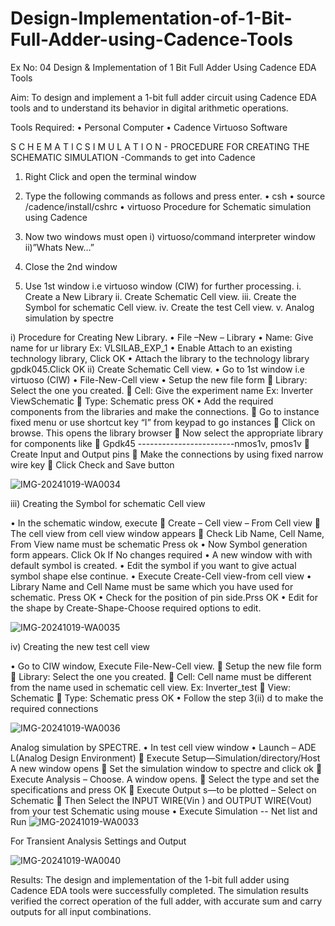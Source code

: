 # Design-Implementation-of-1-Bit-Full-Adder-using-Cadence-Tools
Ex No: 04     Design & Implementation of 1 Bit Full Adder Using Cadence EDA Tools   

Aim:
To design and implement a 1-bit full adder circuit using Cadence EDA tools and to understand its behavior in digital arithmetic operations.

Tools Required:
•	Personal Computer
•	Cadence Virtuoso Software

S C H E M A T I C S I M U L A T I O N - PROCEDURE FOR CREATING THE SCHEMATIC SIMULATION -Commands to get into Cadence

1.	Right Click and open the terminal window
2.	Type the following commands as follows and press enter.
•	csh
•	source /cadence/install/cshrc
•	virtuoso 
Procedure for Schematic simulation using Cadence

1.	Now two windows must open i) virtuoso/command interpreter window ii)”Whats New…”
2.	Close the 2nd window
3.	Use 1st window i.e virtuoso window (CIW) for further processing.
i.	Create a New Library
ii.	Create Schematic Cell view.
iii.	Create the Symbol for schematic Cell view.
iv.	Create the test Cell view.
v.	Analog simulation by spectre


i)	Procedure for Creating New Library.
•	File –New – Library
•	Name: Give name for ur library Ex: VLSILAB_EXP_1
•	Enable Attach to an existing technology library, Click OK
•	Attach the library to the technology library gpdk045.Click OK
ii)	Create Schematic Cell view.
•	Go to 1st window i.e virtuoso (CIW)
•	File-New-Cell view
•	Setup the new file form
	Library: Select the one you created.
	Cell: Give the experiment name Ex: Inverter ViewSchematic
	Type: Schematic press OK
•	Add the required components from the libraries and make the connections.
	Go to instance fixed menu or use shortcut key “I” from keypad to go instances
	Click on browse. This opens the library browser
	Now select the appropriate library for components like 
	Gpdk45 ------------------------nmos1v, pmos1v
	Create Input and Output pins
	Make the connections by using fixed narrow wire key
	Click Check and Save button

![IMG-20241019-WA0034](https://github.com/user-attachments/assets/08a8f278-00e2-44d9-8420-a3fcf0586a7e)


 
iii)	Creating the Symbol for schematic Cell view

•	In the schematic window, execute 
	Create – Cell view – From Cell view
	The cell view from cell view window appears
	Check Lib Name, Cell Name, From View name must be schematic Press ok
•	Now Symbol generation form appears. Click Ok If No changes required
•	A new window with with default symbol is created.
•	Edit the symbol if you want to give actual symbol shape else continue.
•	Execute Create-Cell view-from cell view
•	Library Name and Cell Name must be same which you have used for schematic. Press OK
•	Check for the position of pin side.Prss OK
•	Edit for the shape by Create-Shape-Choose required options to edit.

 ![IMG-20241019-WA0035](https://github.com/user-attachments/assets/dc5f18cf-8e4a-4970-a9bd-ced5c15fcfd9)



iv)	Creating the new test cell view

•	Go to CIW window, Execute File-New-Cell view.
	Setup the new file form
	Library: Select the one you created.
	Cell: Cell name must be different from the name used in schematic cell view. Ex: Inverter_test
	View: Schematic
	Type: Schematic press OK
•	Follow the step 3(ii) d to make the required connections


![IMG-20241019-WA0036](https://github.com/user-attachments/assets/02d259ca-3a61-46ae-bd0a-64d357310646)

 
Analog simulation by SPECTRE.
•	In test cell view window
•	Launch – ADE L(Analog Design Environment)
	Execute Setup—Simulation/directory/Host A new window opens
	Set the simulation window to spectre and click ok
	Execute Analysis – Choose. A window opens.
	Select the type and set the specifications and press OK
	Execute Output s—to be plotted – Select on Schematic
	Then Select the INPUT WIRE(Vin ) and OUTPUT WIRE(Vout) from your test Schematic using mouse
•	Execute Simulation -- Net list and Run
![IMG-20241019-WA0033](https://github.com/user-attachments/assets/3f603cf1-7394-4561-ae07-fbe55615e8be)


For Transient Analysis Settings and Output
 
![IMG-20241019-WA0040](https://github.com/user-attachments/assets/384f880f-a1e4-4afa-8302-d7667c2f535b)


 

Results:
The design and implementation of the 1-bit full adder using Cadence EDA tools were successfully completed. The simulation results verified the correct operation of the full adder, with accurate sum and carry outputs for all input combinations.
